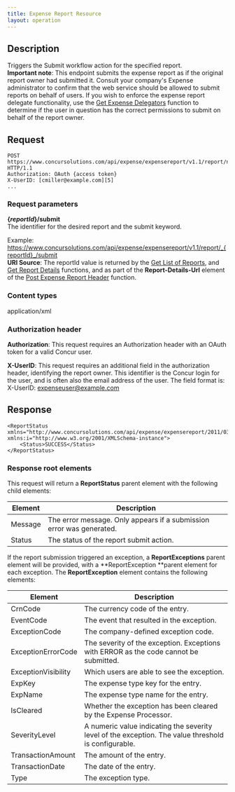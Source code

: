 ```yaml
---
title: Expense Report Resource
layout: operation
---
```


## Description
Triggers the Submit workflow action for the specified report. <br> **Important note**: This endpoint submits the expense report as if the original report owner had submitted it. Consult your company's Expense administrator to confirm that the web service should be allowed to submit reports on behalf of users. If you wish to enforce the expense report delegate functionality, use the [Get Expense Delegators][1] function to determine if the user in question has the correct permissions to submit on behalf of the report owner.

## Request
```
POST https://www.concursolutions.com/api/expense/expensereport/v1.1/report/nxxKgLlnROz$sQ6SKJFjLNs4OWBErcJ8yX/submit HTTP/1.1
Authorization: OAuth {access token}
X-UserID: [cmiller@example.com][5]
...
```

### Request parameters
**{_reportId_}/submit**  
The identifier for the desired report and the submit keyword.

Example: https://www.concursolutions.com/api/expense/expensereport/v1.1/report/_{reportId}_/submit  
**URI Source**: The reportId value is returned by the [Get List of Reports][2], and [Get Report Details][3] functions, and as part of the **Report-Details-Url** element of the [Post Expense Report Header][4] function.

### Content types
application/xml

### Authorization header
**Authorization**: This request requires an Authorization header with an OAuth token for a valid Concur user.

**X-UserID**: This request requires an additional field in the authorization header, identifying the report owner. This identifier is the Concur login for the user, and is often also the email address of the user. The field format is:  
X-UserID: expenseuser@example.com

## Response
```
<ReportStatus xmlns="http://www.concursolutions.com/api/expense/expensereport/2011/03" xmlns:i="http://www.w3.org/2001/XMLSchema-instance">
    <Status>SUCCESS</Status>
</ReportStatus>
```

### Response root elements
This request will return a **ReportStatus** parent element with the following child elements:

|  Element |  Description |
| -------- | ------------ |
|  Message |  The error message. Only appears if a submission error was generated. |
|  Status |  The status of the report submit action. |


If the report submission triggered an exception, a **ReportExceptions** parent element will be provided, with a **ReportException **parent element for each exception. The **ReportException** element contains the following elements:

|  Element |  Description |
| -------- | ------------ |
|  CrnCode |  The currency code of the entry. |
|  EventCode |  The event that resulted in the exception. |
|  ExceptionCode |  The company-defined exception code. |
|  ExceptionErrorCode |  The severity of the exception. Exceptions with ERROR as the code cannot be submitted. |
|  ExceptionVisibility |  Which users are able to see the exception. |
|  ExpKey |  The expense type key for the entry. |
|  ExpName |  The expense type name for the entry. |
|  IsCleared |  Whether the exception has been cleared by the Expense Processor. |
|  SeverityLevel |  A numeric value indicating the severity level of the exception. The value threshold is configurable. |
|  TransactionAmount |  The amount of the entry. |
|  TransactionDate |  The date of the entry. |
|  Type |  The exception type. |


[1]: https://developer.concur.com/expense-report/expense-delegator-resource/expense-delegator-resource-get
[2]: https://developer.concur.com/expense-report/expense-report-resource/get-report-details
[3]: https://developer.concur.com/node/487#reportdetails
[4]: https://developer.concur.com/expense-report/expense-report-header-resource/expense-report-header-resource-post
[5]: mailto:cmiller@example.com
[6]: https://developer.concur.com/reference/http-codes
